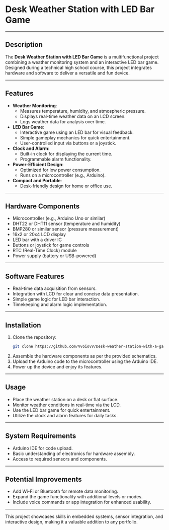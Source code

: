 # Desk Weather Station with LED Bar Game

---

## Description
The **Desk Weather Station with LED Bar Game** is a multifunctional project combining a weather monitoring system and an interactive LED bar game. Designed during a technical high school course, this project integrates hardware and software to deliver a versatile and fun device.

---

## Features
- **Weather Monitoring**:
  - Measures temperature, humidity, and atmospheric pressure.
  - Displays real-time weather data on an LCD screen.
  - Logs weather data for analysis over time.
- **LED Bar Game**:
  - Interactive game using an LED bar for visual feedback.
  - Simple gameplay mechanics for quick entertainment.
  - User-controlled input via buttons or a joystick.
- **Clock and Alarm**:
  - Built-in clock for displaying the current time.
  - Programmable alarm functionality.
- **Power-Efficient Design**:
  - Optimized for low power consumption.
  - Runs on a microcontroller (e.g., Arduino).
- **Compact and Portable**:
  - Desk-friendly design for home or office use.

---

## Hardware Components
- Microcontroller (e.g., Arduino Uno or similar)
- DHT22 or DHT11 sensor (temperature and humidity)
- BMP280 or similar sensor (pressure measurement)
- 16x2 or 20x4 LCD display
- LED bar with a driver IC
- Buttons or joystick for game controls
- RTC (Real-Time Clock) module
- Power supply (battery or USB-powered)

---

## Software Features
- Real-time data acquisition from sensors.
- Integration with LCD for clear and concise data presentation.
- Simple game logic for LED bar interaction.
- Timekeeping and alarm logic implementation.

---

## Installation
1. Clone the repository:
   ```bash
   git clone https://github.com/VvoiovV/Desk-weather-station-with-a-game-on-the-led-bar.git
   ```
2. Assemble the hardware components as per the provided schematics.
3. Upload the Arduino code to the microcontroller using the Arduino IDE.
4. Power up the device and enjoy its features.

---

## Usage
- Place the weather station on a desk or flat surface.
- Monitor weather conditions in real-time via the LCD.
- Use the LED bar game for quick entertainment.
- Utilize the clock and alarm features for daily tasks.

---

## System Requirements
- Arduino IDE for code upload.
- Basic understanding of electronics for hardware assembly.
- Access to required sensors and components.

---

## Potential Improvements
- Add Wi-Fi or Bluetooth for remote data monitoring.
- Expand the game functionality with additional levels or modes.
- Include voice commands or app integration for enhanced usability.

---

This project showcases skills in embedded systems, sensor integration, and interactive design, making it a valuable addition to any portfolio.

